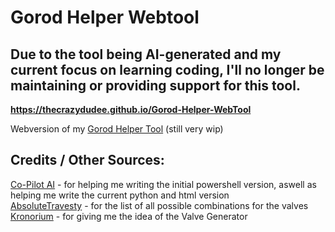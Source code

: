 # Gorod Helper Webtool

## Due to the tool being AI-generated and my current focus on learning coding, I'll no longer be maintaining or providing support for this tool.

__https://thecrazydudee.github.io/Gorod-Helper-WebTool__

Webversion of my [Gorod Helper Tool](https://github.com/TheCraZyDuDee/BO3-Gorod-Krovi-Helper) (still very wip)

## Credits / Other Sources:

[Co-Pilot AI](https://copilot.microsoft.com/) - for helping me writing the initial powershell version, aswell as helping me write the current python and html version<br>
[AbsoluteTravesty](https://www.reddit.com/r/CODZombies/comments/4sr7rv/all_possible_valve_combinationsgorod_krovi_ee_step/) - for the list of all possible combinations for the valves<br>
[Kronorium](https://www.kronorium.com/blackops3/gorodkrovi/) - for giving me the idea of the Valve Generator 
